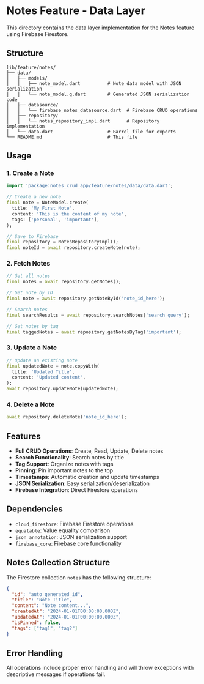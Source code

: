 # Notes Feature - Data Layer

This directory contains the data layer implementation for the Notes feature using Firebase Firestore.

## Structure

```
lib/feature/notes/
├── data/
│   ├── models/
│   │   ├── note_model.dart          # Note data model with JSON serialization
│   │   └── note_model.g.dart        # Generated JSON serialization code
│   ├── datasource/
│   │   └── firebase_notes_datasource.dart  # Firebase CRUD operations
│   ├── repository/
│   │   └── notes_repository_impl.dart      # Repository implementation
│   └── data.dart                    # Barrel file for exports
└── README.md                        # This file
```

## Usage

### 1. Create a Note

```dart
import 'package:notes_crud_app/feature/notes/data/data.dart';

// Create a new note
final note = NoteModel.create(
  title: 'My First Note',
  content: 'This is the content of my note',
  tags: ['personal', 'important'],
);

// Save to Firebase
final repository = NotesRepositoryImpl();
final noteId = await repository.createNote(note);
```

### 2. Fetch Notes

```dart
// Get all notes
final notes = await repository.getNotes();

// Get note by ID
final note = await repository.getNoteById('note_id_here');

// Search notes
final searchResults = await repository.searchNotes('search query');

// Get notes by tag
final taggedNotes = await repository.getNotesByTag('important');
```

### 3. Update a Note

```dart
// Update an existing note
final updatedNote = note.copyWith(
  title: 'Updated Title',
  content: 'Updated content',
);
await repository.updateNote(updatedNote);
```

### 4. Delete a Note

```dart
await repository.deleteNote('note_id_here');
```

## Features

- **Full CRUD Operations**: Create, Read, Update, Delete notes
- **Search Functionality**: Search notes by title
- **Tag Support**: Organize notes with tags
- **Pinning**: Pin important notes to the top
- **Timestamps**: Automatic creation and update timestamps
- **JSON Serialization**: Easy serialization/deserialization
- **Firebase Integration**: Direct Firestore operations

## Dependencies

- `cloud_firestore`: Firebase Firestore operations
- `equatable`: Value equality comparison
- `json_annotation`: JSON serialization support
- `firebase_core`: Firebase core functionality

## Notes Collection Structure

The Firestore collection `notes` has the following structure:

```json
{
  "id": "auto_generated_id",
  "title": "Note Title",
  "content": "Note content...",
  "createdAt": "2024-01-01T00:00:00.000Z",
  "updatedAt": "2024-01-01T00:00:00.000Z",
  "isPinned": false,
  "tags": ["tag1", "tag2"]
}
```

## Error Handling

All operations include proper error handling and will throw exceptions with descriptive messages if operations fail. 